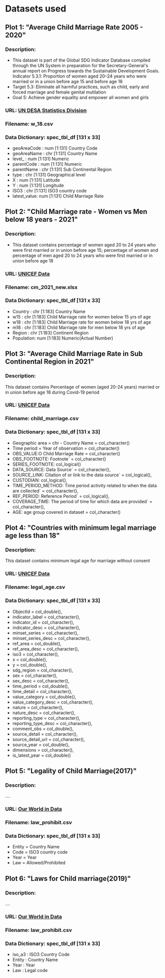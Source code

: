 # Datasets used

## Plot 1: "Average Child Marriage Rate 2005 - 2020"

### Description: 
- This dataset is part of the Global SDG Indicator Database compiled through the UN System in preparation for the Secretary-General's annual report on Progress towards the Sustainable Development Goals.
Indicator 5.3.1: Proportion of women aged 20–24 years who were married or in a union before age 15 and before age 18
- Target 5.3: Eliminate all harmful practices, such as child, early and forced marriage and female genital mutilation
- Goal 5: Achieve gender equality and empower all women and girls

### URL: [UN DESA Statistics Division](https://unstats-undesa.opendata.arcgis.com/datasets/undesa::indicator-5-3-1-proportion-of-women-aged-20-24-years-who-were-married-or-in-a-union-before-age-18-percent/explore?location=2.960853%2C1.735981%2C2.67)

### Filename: w_18.csv

### Data Dictionary: spec_tbl_df [131 x 33]

* geoAreaCode : num [1:131] Country Code
* geoAreaName : chr [1:131] Country Name
* level_      : num [1:131] Numeric
* parentCode  : num [1:131] Numeric
* parentName  : chr [1:131] Sub Continental Region
* type        : chr [1:131] Geographical level
* X           : num [1:131] Latitude
* Y           : num [1:131] Longitude
* ISO3        : chr [1:131] ISO3 country code
* latest_value: num [1:131] Child Marriage Rate

## Plot 2: "Child Marriage rate - Women vs Men below 18 years - 2021"

### Description: 
- This dataset contains percentage of women aged 20 to 24 years who were first married or in union before age 15; percentage of women and percentage of men aged 20 to 24 years who were first married or in union before age 18

### URL: [UNICEF Data](https://data.unicef.org/wp-content/uploads/2021/10/Table-12-Child-Protection-SOWC2021-EN.xlsx)

### Filename: cm_2021_new.xlsx

### Data Dictionary: spec_tbl_df [131 x 33]

* Country   : chr [1:183] Country Name
* w15       : chr [1:183] Child Marriage rate for women below 15 yrs of age
* w18       : chr [1:183] Child Marriage rate for women below 18 yrs of age
* m18       : chr [1:183] Child Marriage rate for men below 18 yrs of age
* Region    : chr [1:183] Continent Region
* Population: num [1:183] Numeric(Actual Number)


## Plot 3: "Average Child Marriage Rate in Sub Continental Region in 2021"

### Description: 
This dataset contains Percentage of women (aged 20-24 years) married or in union before age 18 during Covid-19 period

### URL: [UNICEF Data](https://data.unicef.org/resources/data_explorer/unicef_f/?ag=UNICEF&df=GLOBAL_DATAFLOW&ver=1.0&dq=.PT_F_20-24_MRD_U15+PT_F_20-24_MRD_U18+PT_F_15-19_MRD..&startPeriod=2016&endPeriod=2022)

### Filename: child_marriage.csv

### Data Dictionary: spec_tbl_df [131 x 33]

* Geographic area = chr - Country Name  = col_character()
* Time period = Year of observation  = col_character()
* OBS_VALUE:O Child Marriage Rate  = col_character()
* OBS_FOOTNOTE: Footnote` = col_character()
* SERIES_FOOTNOTE: col_logical()
* DATA_SOURCE: Data Source` = col_character(),
* SOURCE_LINK: Citation of or link to the data source` = col_logical(),
* CUSTODIAN: col_logical(),
* TIME_PERIOD_METHOD: Time period activity related to when the data are collected` = col_character(),
* REF_PERIOD: Reference Period` = col_logical(),
* COVERAGE_TIME: The period of time for which data are provided` = col_character(),
* AGE: age group covered in dataset = col_character()


## Plot 4: "Countries with minimum legal marriage age less than 18"

### Description: 
This dataset contains minimum legal age for marriage without consent

### URL: [UNICEF Data](http://data.un.org/Data.aspx?q=marriage&d=GenderStat&f=inID:19)

### Filename: legal_age.csv

### Data Dictionary: spec_tbl_df [131 x 33]

* ObjectId = col_double(),
* indicator_label = col_character(),
* indicator_id = col_character(),
* indicator_desc = col_character(),
* minset_series = col_character(),
* minset_series_desc = col_character(),
* ref_area = col_double(),
* ref_area_desc = col_character(),
* iso3 = col_character(),
* x = col_double(),
* y = col_double(),
* sdg_region = col_character(),
* sex = col_character(),
* sex_desc = col_character(),
* time_period = col_double(),
* time_detail = col_character(),
* value_category = col_double(),
* value_category_desc = col_character(),
* nature = col_character(),
* nature_desc = col_character(),
* reporting_type = col_character(),
* reporting_type_desc = col_character(),
* comment_obs = col_double(),
* source_detail = col_character(),
* source_detail_url = col_character(),
* source_year = col_double(),
* dimensions = col_character(),
* is_latest_year = col_double()


## Plot 5: "Legality of Child Marriage(2017)"

### Description: 
....

### URL: [Our World in Data](https://ourworldindata.org/grapher/does-law-prohibit-or-invalidate-child-or-early-marriage)

### Filename: law_prohibit.csv

### Data Dictionary: spec_tbl_df [131 x 33]

* Entity = Country Name
* Code = ISO3 country code
* Year = Year
* Law = Allowed/Prohibited


## Plot 6: "Laws for Child marriage(2019)"

### Description: 
....

### URL: [Our World in Data](https://ourworldindata.org/grapher/laws-on-child-marriage)

### Filename: law_prohibit.csv

### Data Dictionary: spec_tbl_df [131 x 33]

* iso_a3  : ISO3 Country Code
* Entity  : Country Name
* Year    : Year
* Law     : Legal code










